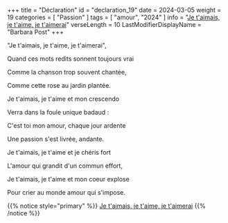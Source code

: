 +++
title = "Déclaration"
id = "declaration_19"
date = 2024-03-05
weight = 19
categories = [ "Passion" ]
tags = [ "amour", "2024" ]
info = "[Je t'aimais, je t'aime, je t'aimerai](https://fr.wikipedia.org/wiki/Je_t%27aimais,_je_t%27aime,_je_t%27aimerai)"
verseLength = 10
LastModifierDisplayName = "Barbara Post"
+++

"Je t'aimais, je t'aime, je t'aimerai",

Quand ces mots redits sonnent toujours vrai

Comme la chanson trop souvent chantée,

Comme cette rose au jardin plantée.

Je t'aimais, je t'aime et mon crescendo

Verra dans la foule unique badaud :

C'est toi mon amour, chaque jour ardente

Une passion s'est livrée, andante.

Je t'aimais, je t'aime et je chéris fort

L'amour qui grandit d'un commun effort,

Je t'aimais, je t'aime et mon coeur explose

Pour crier au monde amour qui s'impose.

{{% notice style="primary" %}}
[Je t'aimais, je t'aime, je t'aimerai](https://fr.wikipedia.org/wiki/Je_t%27aimais,_je_t%27aime,_je_t%27aimerai)
{{% /notice %}}
